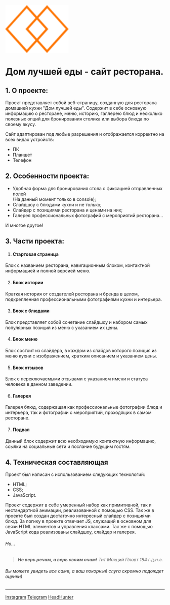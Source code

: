 <img src = '/assets/Logos_and_miniatures/Main_logo.png' width = 200px height = 150px>

# Дом лучшей еды - сайт ресторана. 

## 1. О проекте:

Проект представляет собой веб-страницу, созданную для ресторана домашней кухни "Дом лучшей еды". Содержит в себе основную информацию о ресторане, меню, историю, галлерею блюд и несколько полезных опций для бронирования столика или выбора блюда по своему вкусу.

Сайт адаптирован под любые разрешения и отображается корректно на всех видах устройств: 
- ПК
- Планшет
- Телефон

## 2. Особенности проекта:

- Удобная форма для бронирования стола с фиксацией отправленных полей<br>(На данный момент только в console);
- Слайдшоу с блюдами кухни и не только;
- Слайдер с позициями ресторана и ценами на них;
- Галерея профессиональных фотографий с мероприятий ресторана...

И многое другое!

## 3. Части проекта:

1. #### Стартовая страница

Блок с названием ресторана, навигационным блоком, контактной информацией и полной версией меню. 

2. #### Блок истории

Краткая история от создателей ресторана и бренда в целом, подкрепленная профессиональными фотографиями кухни и интерьера.

3. #### Блок с блюдами

Блок представляет собой сочетание слайдшоу и набором самых популярных позиций из меню с указанием их цены.

4. #### Блок меню

Блок состоит из слайдера, в каждом из слайдов которого позиция из меню кухни с изображением, кратким описанием и указанием цены.

5. #### Блок отзывов

Блок с переключаемыми отзывами с указанием имени и статуса человека в данном заведении.

6. #### Галерея

Галерея блюд, содержащая как профессиональные фотографии блюд и интерьера, так и фотографии с мероприятий, проходящих в самом ресторане.

7. #### Подвал

Данный блок содержит всю необходимую контактную информацию, ссылки на социальные сети и послание будущим гостям.

## 4. Техническая составляющая

Проект был написан с использованием следующих технологий:
- HTML;
- CSS;
- JavaScript.

Проект содержит в себе умеренный набор как примитивной, так и нестандартной анимации, реализованной с помощью CSS. Так же в проекте был создан достаточно интересный слайдер с позициями блюд. За логику в проекте отвечает JS, служащий в основном для связи HTML элементов и управления классами. Так же с помощью JavaScript кода реализованы слайдшоу, слайдер и галерея.

###### Но...

> ___Не верь речам, а верь своим очам!___
_Тит Макций Плавт 184 г.д.н.э._

###### Вы можете увидеть все сами, а ваш покорный слуга скромно подождет оценки)

---

[Instagram](https://instagram.com/varzart?igshid=YmMyMTA2M2Y=)
[Telegram](https://t.me/varzart)
[HeadHunter](https://spb.hh.ru/resume/0eab0807ff094b93600039ed1f7a61716c7964)
